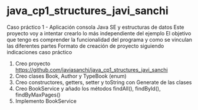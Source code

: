 # java_cp1_structures_javi_sanchi
Caso práctico 1 - Aplicación consola Java SE y estructuras de datos
Este proyecto voy a intentar crearlo lo más independiente del ejemplo
El objetivo que tengo es comprender la funcionalidad del programa y como se vinculan las diferentes partes
Formato de creación de proyecto siguiendo indicaciones caso práctico
1. Creo proyecto https://github.com/javiasanchi/java_cp1_structures_javi_sanchi
2. Creo clases Book, Author y TypeBook (enum)
3. Creo constructores, getters, setter y toString con Generate de las clases
4. Creo BookService y añado los métodos findAll(), findById(), findByMaxPages()
5. Implemento BookService